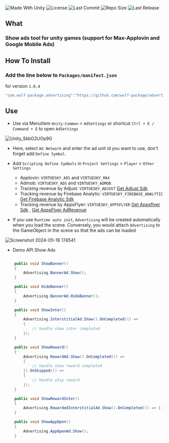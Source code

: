 <p align="left">
  <a>
    <img alt="Made With Unity" src="https://img.shields.io/badge/made%20with-Unity-57b9d3.svg?logo=Unity">
  </a>
  <a>
    <img alt="License" src="https://img.shields.io/github/license/wolf-package/advertising?logo=github">
  </a>
  <a>
    <img alt="Last Commit" src="https://img.shields.io/github/last-commit/wolf-package/advertising?logo=Mapbox&color=orange">
  </a>
  <a>
    <img alt="Repo Size" src="https://img.shields.io/github/repo-size/wolf-package/advertising?logo=VirtualBox">
  </a>
  <a>
    <img alt="Last Release" src="https://img.shields.io/github/v/release/wolf-package/advertising?include_prereleases&logo=Dropbox&color=yellow">
  </a>
</p>

## What
### Show ads tool for unity games (support for Max-Applovin and Google Mobile Ads)

## How To Install

### Add the line below to `Packages/manifest.json`

for version `1.0.4`
```csharp
"com.wolf-package.advertising":"https://github.com/wolf-package/advertising.git#1.0.4",
```

## Use

- Use via MenuItem `Unity-Common` > `AdSettings` or shortcut `Ctrl + E / Command + E` to open `AdSettings`


![Unity_SkbG2UOp9G](https://github.com/wolf-package/advertising/assets/126542083/ce4bddc9-61ae-4b62-b7bc-0588d0eacff6)



- Here, select `Ad Network` and enter the ad unit id you want to use, don't forget add `Define Symbol`.

- Add `Scripting Define Symbols` in `Project Settings` > `Player` > `Other Settings`
    - Applovin: `VIRTUESKY_ADS` and `VIRTUESKY_MAX`
    - Admob: `VIRTUESKY_ADS` and `VIRTUESKY_ADMOB`
    - Tracking revenue by Adjust: `VIRTUESKY_ADJUST` [Get Adjust Sdk](https://github.com/pancake-llc/adjust)
    - Tracking revenue by Firebase Analytic: `VIRTUESKY_FIREBASE_ANALYTIC` [Get Firebase Analytic Sdk](https://github.com/firebase-unity/firebase-analytics)
    - Tracking revenue by AppsFlyer: `VIRTUESKY_APPSFLYER` [Get Appsflyer Sdk](https://github.com/AppsFlyerSDK/appsflyer-unity-plugin) , [Get AppsFlyer AdRevenue](https://github.com/AppsFlyerSDK/appsflyer-unity-adrevenue-generic-connector)
  
- If you use `Runtime auto init`, `Advertising` will be created automatically when you load the scene. Conversely, you would attach `Advertising` to the GameObject in the scene so that the ads can be loaded

![Screenshot 2024-05-16 174541](https://github.com/wolf-package/unity-common/assets/102142404/451834ff-91e3-4ccf-90bd-b0c1d4b4f440)


- Demo API Show Ads

```csharp

    public void ShowBanner()
    {
        Advertising.BannerAd.Show();
    }

    public void HideBanner()
    {
        Advertising.BannerAd.HideBanner();
    }

    public void ShowInter()
    {
        Advertising.InterstitialAd.Show().OnCompleted(() =>
        {
            // handle show inter completed
        });
    }

    public void ShowReward()
    {
        Advertising.RewardAd.Show().OnCompleted(() =>
        {
            // handle show reward completed
        }).OnSkipped(() =>
        {
            // handle skip reward
        });
    }

    public void ShowRewardInter()
    {
        Advertising.RewardedInterstitialAd.Show().OnCompleted(() => { });
    }

    public void ShowAppOpen()
    {
        Advertising.AppOpenAd.Show();
    }

```


